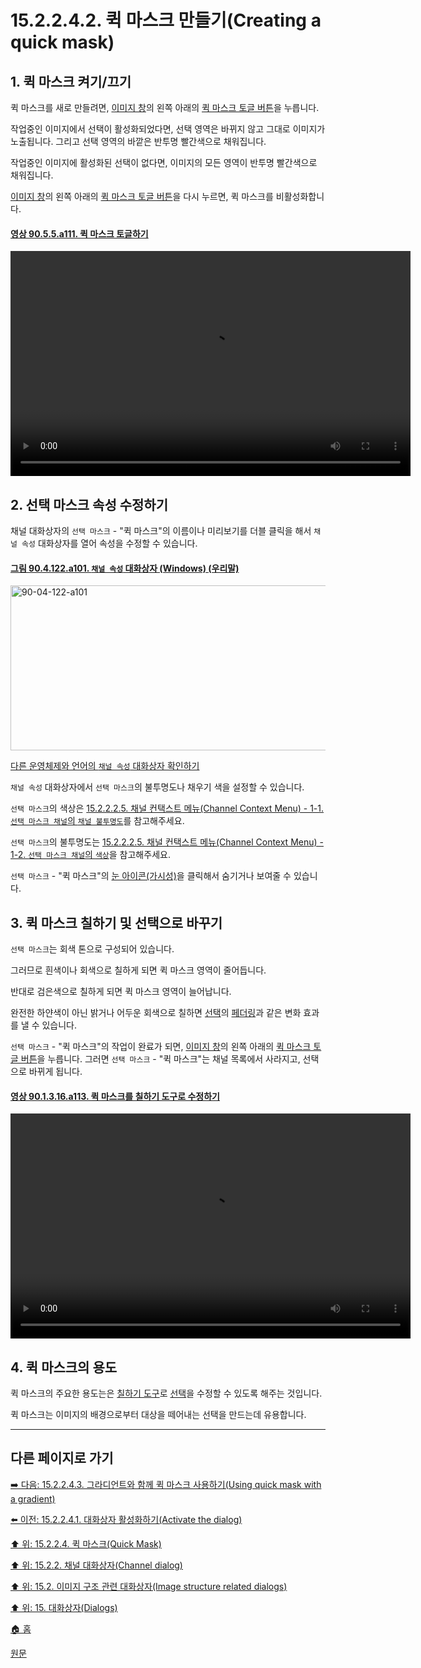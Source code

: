 # 15.2.2.4.2. 퀵 마스크 만들기(Creating a quick mask)

<a id="15-02-02-04-02-s1"></a>

## 1. 퀵 마스크 켜기/끄기
퀵 마스크를 새로 만들려면, [이미지 창](./03-02-04-00-image_window.md)의 왼쪽 아래의 [퀵 마스크 토글 버튼](./03-02-04-05-quickmask-toggle.md)을 누릅니다.

작업중인 이미지에서 선택이 활성화되었다면, 선택 영역은 바뀌지 않고 그대로 이미지가 노출됩니다. 그리고 선택 영역의 바깥은 반투명 빨간색으로 채워집니다.

작업중인 이미지에 활성화된 선택이 없다면, 이미지의 모든 영역이 반투명 빨간색으로 채워집니다.

[이미지 창](./03-02-04-00-image_window.md)의 왼쪽 아래의 [퀵 마스크 토글 버튼](./03-02-04-05-quickmask-toggle.md)을 다시 누르면, 퀵 마스크를 비활성화합니다.

<a id="90-05-05-a111"></a>

#### [영상 90.5.5.a111. 퀵 마스크 토글하기](./90-05-05-quickmask_toggle.md#90-05-05-a111)
<video controls="controls" width="640" height="360" environment="MacOS:Sonoma 14.2.1 GIMP 2.10.36" src="https://github.com/wonder13662/gimp/assets/15767104/74f2db78-a06e-48d8-bcc7-7c99e3d57180"></video>

<a id="15-02-02-04-02-s2"></a>

## 2. 선택 마스크 속성 수정하기
채널 대화상자의 `선택 마스크` - "퀵 마스크"의 이름이나 미리보기를 더블 클릭을 해서 `채널 속성` 대화상자를 열어 속성을 수정할 수 있습니다.

<a id="90-04-122-a101"></a>

#### [그림 90.4.122.a101. `채널 속성` 대화상자 (Windows) (우리말)](./90-04-122-channel_attributes.md#90-04-122-a101)
<img width="560" height="264" alt="90-04-122-a101" src="https://github.com/wonder13662/gimp/assets/15767104/79f279c7-14b9-449a-ace1-0aba0fc53c64" />

[다른 운영체제와 언어의 `채널 속성` 대화상자 확인하기](./90-04-122-channel_attributes.md#90-04-122-a102)

`채널 속성` 대화상자에서 `선택 마스크`의 불투명도나 채우기 색을 설정할 수 있습니다.

`선택 마스크`의 색상은 [15.2.2.2.5. 채널 컨택스트 메뉴(Channel Context Menu) - 1-1. `선택 마스크 채널`의 `채널 불투명도`](./15-02-02-02-05-channel_context_menu.md#15-02-02-02-05-s1-01)를 참고해주세요.

`선택 마스크`의 불투명도는 [15.2.2.2.5. 채널 컨택스트 메뉴(Channel Context Menu) - 1-2. `선택 마스크 채널`의 `색상`](./15-02-02-02-05-channel_context_menu.md#15-02-02-02-05-s1-02)을 참고해주세요.

`선택 마스크` - "퀵 마스크"의 [눈 아이콘(가시성)](./15-02-02-02-03-01-channel_visibility.md)을 클릭해서 숨기거나 보여줄 수 있습니다.

<a id="15-02-02-04-02-s3"></a>

## 3. 퀵 마스크 칠하기 및 선택으로 바꾸기
`선택 마스크`는 회색 톤으로 구성되어 있습니다. 

그러므로 흰색이나 회색으로 칠하게 되면 퀵 마스크 영역이 줄어듭니다.

반대로 검은색으로 칠하게 되면 퀵 마스크 영역이 늘어납니다.

완전한 하얀색이 아닌 밝거나 어두운 회색으로 칠하면 [선택](./07-01-00-the-selection.md)의 [페더링](./07-01-01-feathering.md)과 같은 변화 효과를 낼 수 있습니다.

`선택 마스크` - "퀵 마스크"의 작업이 완료가 되면, [이미지 창](./03-02-04-00-image_window.md)의 왼쪽 아래의 [퀵 마스크 토글 버튼](./03-02-04-05-quickmask-toggle.md)을 누릅니다. 그러면 `선택 마스크` - "퀵 마스크"는 채널 목록에서 사라지고, 선택으로 바뀌게 됩니다.

<a id="90-01-03-16-a113"></a>

#### [영상 90.1.3.16.a113. 퀵 마스크를 칠하기 도구로 수정하기](./90-01-03-16-toggle_quick_mask.md#90-01-03-16-a113)
<video controls="controls" width="640" height="360" src="https://github.com/wonder13662/gimp/assets/15767104/44c82438-bb6a-426d-b9fd-453fcfb46906"></video>

<a id="15-02-02-04-02-s4"></a>

## 4. 퀵 마스크의 용도
퀵 마스크의 주요한 용도는은 [칠하기 도구](./14-03-00-paint_tools.md)로 [선택](./07-01-00-the-selection.md)을 수정할 수 있도록 해주는 것입니다.

퀵 마스크는 이미지의 배경으로부터 대상을 떼어내는 선택을 만드는데 유용합니다.

***

## 다른 페이지로 가기

[➡️ 다음: 15.2.2.4.3. 그라디언트와 함께 퀵 마스크 사용하기(Using quick mask with a gradient)](./15-02-02-04-03-using_quick_mask_with_a_gradient.md)

[⬅️ 이전: 15.2.2.4.1. 대화상자 활성화하기(Activate the dialog)](./15-02-02-04-01-activate_the_dialog.md)

[⬆️ 위: 15.2.2.4. 퀵 마스크(Quick Mask)](./15-02-02-04-00-quick_mask.md)

[⬆️ 위: 15.2.2. 채널 대화상자(Channel dialog)](./15-02-02-00-channel_dialog.md)

[⬆️ 위: 15.2. 이미지 구조 관련 대화상자(Image structure related dialogs)](./15-02-00-image-structure-related-dialogs.md)

[⬆️ 위: 15. 대화상자(Dialogs)](./15-00-dialogs.md)

[🏠 홈](./00-home.md)

[원문](https://docs.gimp.org/2.10/ko/gimp-channel-dialog.html#idm18192)